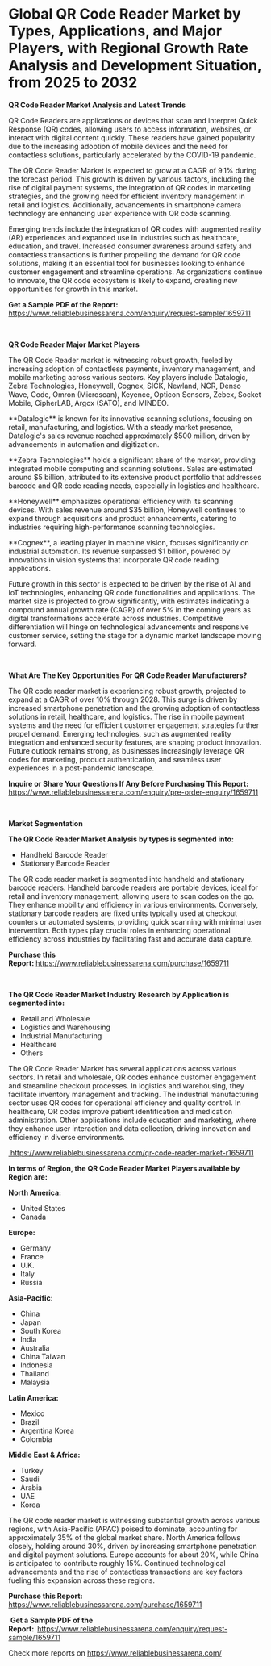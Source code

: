 <p><h1>Global QR Code Reader Market by Types, Applications, and Major Players, with Regional Growth Rate Analysis and Development Situation, from 2025 to 2032</h1></p><p><strong>QR Code Reader Market Analysis and Latest Trends</strong></p>
<p><p>QR Code Readers are applications or devices that scan and interpret Quick Response (QR) codes, allowing users to access information, websites, or interact with digital content quickly. These readers have gained popularity due to the increasing adoption of mobile devices and the need for contactless solutions, particularly accelerated by the COVID-19 pandemic. </p><p>The QR Code Reader Market is expected to grow at a CAGR of 9.1% during the forecast period. This growth is driven by various factors, including the rise of digital payment systems, the integration of QR codes in marketing strategies, and the growing need for efficient inventory management in retail and logistics. Additionally, advancements in smartphone camera technology are enhancing user experience with QR code scanning.</p><p>Emerging trends include the integration of QR codes with augmented reality (AR) experiences and expanded use in industries such as healthcare, education, and travel. Increased consumer awareness around safety and contactless transactions is further propelling the demand for QR code solutions, making it an essential tool for businesses looking to enhance customer engagement and streamline operations. As organizations continue to innovate, the QR code ecosystem is likely to expand, creating new opportunities for growth in this market.</p></p>
<p><strong>Get a Sample PDF of the Report:&nbsp;</strong> <a href="https://www.reliablebusinessarena.com/enquiry/request-sample/1659711?utm_campaign=2042&utm_medium=2&utm_source=Github&utm_content=ia&utm_term=08042025&utm_id=qr-code-reader">https://www.reliablebusinessarena.com/enquiry/request-sample/1659711</a></p>
<p>&nbsp;</p>
<p><strong>QR Code Reader Major Market Players</strong></p>
<p><p>The QR Code Reader market is witnessing robust growth, fueled by increasing adoption of contactless payments, inventory management, and mobile marketing across various sectors. Key players include Datalogic, Zebra Technologies, Honeywell, Cognex, SICK, Newland, NCR, Denso Wave, Code, Omron (Microscan), Keyence, Opticon Sensors, Zebex, Socket Mobile, CipherLAB, Argox (SATO), and MINDEO.</p><p>**Datalogic** is known for its innovative scanning solutions, focusing on retail, manufacturing, and logistics. With a steady market presence, Datalogic's sales revenue reached approximately $500 million, driven by advancements in automation and digitization.</p><p>**Zebra Technologies** holds a significant share of the market, providing integrated mobile computing and scanning solutions. Sales are estimated around $5 billion, attributed to its extensive product portfolio that addresses barcode and QR code reading needs, especially in logistics and healthcare.</p><p>**Honeywell** emphasizes operational efficiency with its scanning devices. With sales revenue around $35 billion, Honeywell continues to expand through acquisitions and product enhancements, catering to industries requiring high-performance scanning technologies.</p><p>**Cognex**, a leading player in machine vision, focuses significantly on industrial automation. Its revenue surpassed $1 billion, powered by innovations in vision systems that incorporate QR code reading applications.</p><p>Future growth in this sector is expected to be driven by the rise of AI and IoT technologies, enhancing QR code functionalities and applications. The market size is projected to grow significantly, with estimates indicating a compound annual growth rate (CAGR) of over 5% in the coming years as digital transformations accelerate across industries. Competitive differentiation will hinge on technological advancements and responsive customer service, setting the stage for a dynamic market landscape moving forward.</p></p>
<p>&nbsp;</p>
<p><strong>What Are The Key Opportunities For QR Code Reader Manufacturers?</strong></p>
<p><p>The QR code reader market is experiencing robust growth, projected to expand at a CAGR of over 10% through 2028. This surge is driven by increased smartphone penetration and the growing adoption of contactless solutions in retail, healthcare, and logistics. The rise in mobile payment systems and the need for efficient customer engagement strategies further propel demand. Emerging technologies, such as augmented reality integration and enhanced security features, are shaping product innovation. Future outlook remains strong, as businesses increasingly leverage QR codes for marketing, product authentication, and seamless user experiences in a post-pandemic landscape.</p></p>
<p><strong>Inquire or Share Your Questions If Any Before Purchasing This Report:</strong> <a href="https://www.reliablebusinessarena.com/enquiry/pre-order-enquiry/1659711?utm_campaign=2042&utm_medium=2&utm_source=Github&utm_content=ia&utm_term=08042025&utm_id=qr-code-reader">https://www.reliablebusinessarena.com/enquiry/pre-order-enquiry/1659711</a></p>
<p>&nbsp;</p>
<p><strong>Market Segmentation</strong></p>
<p><strong>The QR Code Reader Market Analysis by types is segmented into:</strong></p>
<p><ul><li>Handheld Barcode Reader</li><li>Stationary Barcode Reader</li></ul></p>
<p><p>The QR code reader market is segmented into handheld and stationary barcode readers. Handheld barcode readers are portable devices, ideal for retail and inventory management, allowing users to scan codes on the go. They enhance mobility and efficiency in various environments. Conversely, stationary barcode readers are fixed units typically used at checkout counters or automated systems, providing quick scanning with minimal user intervention. Both types play crucial roles in enhancing operational efficiency across industries by facilitating fast and accurate data capture.</p></p>
<p><strong>Purchase this Report:&nbsp;</strong><a href="https://www.reliablebusinessarena.com/purchase/1659711?utm_campaign=2042&utm_medium=2&utm_source=Github&utm_content=ia&utm_term=08042025&utm_id=qr-code-reader">https://www.reliablebusinessarena.com/purchase/1659711</a></p>
<p>&nbsp;</p>
<p><strong>The QR Code Reader Market Industry Research by Application is segmented into:</strong></p>
<p><ul><li>Retail and Wholesale</li><li>Logistics and Warehousing</li><li>Industrial Manufacturing</li><li>Healthcare</li><li>Others</li></ul></p>
<p><p>The QR Code Reader Market has several applications across various sectors. In retail and wholesale, QR codes enhance customer engagement and streamline checkout processes. In logistics and warehousing, they facilitate inventory management and tracking. The industrial manufacturing sector uses QR codes for operational efficiency and quality control. In healthcare, QR codes improve patient identification and medication administration. Other applications include education and marketing, where they enhance user interaction and data collection, driving innovation and efficiency in diverse environments.</p></p>
<p><a href="https://www.reliablebusinessarena.com/qr-code-reader-market-r1659711?utm_campaign=2042&utm_medium=2&utm_source=Github&utm_content=ia&utm_term=08042025&utm_id=qr-code-reader">&nbsp;https://www.reliablebusinessarena.com/qr-code-reader-market-r1659711</a></p>
<p><strong>In terms of Region, the QR Code Reader Market Players available by Region are:</strong></p>
<p>
    <p> <strong> North America: </strong>
        <ul>
            <li>United States</li>
            <li>Canada</li>
        </ul>
        </p> 
    <p> <strong> Europe: </strong>
        <ul>
            <li>Germany</li>
            <li>France</li>
            <li>U.K.</li>
            <li>Italy</li>
            <li>Russia</li>
        </ul>
        </p> 
    <p> <strong> Asia-Pacific: </strong>
        <ul>
            <li>China</li>
            <li>Japan</li>
            <li>South Korea</li>
            <li>India</li>
            <li>Australia</li>
            <li>China Taiwan</li>
            <li>Indonesia</li>
            <li>Thailand</li>
            <li>Malaysia</li>
        </ul>
        </p> 
    <p> <strong> Latin America: </strong>
        <ul>
            <li>Mexico</li>
            <li>Brazil</li>
            <li>Argentina Korea</li>
            <li>Colombia</li>
        </ul>
        </p> 
    <p> <strong> Middle East & Africa: </strong>
        <ul>
            <li>Turkey</li>
            <li>Saudi</li>
            <li>Arabia</li>
            <li>UAE</li>
            <li>Korea</li>
        </ul>
    </p>
    </p>
<p><p>The QR code reader market is witnessing substantial growth across various regions, with Asia-Pacific (APAC) poised to dominate, accounting for approximately 35% of the global market share. North America follows closely, holding around 30%, driven by increasing smartphone penetration and digital payment solutions. Europe accounts for about 20%, while China is anticipated to contribute roughly 15%. Continued technological advancements and the rise of contactless transactions are key factors fueling this expansion across these regions.</p></p>
<p><strong>Purchase this Report: </strong><a href="https://www.reliablebusinessarena.com/purchase/1659711?utm_campaign=2042&utm_medium=2&utm_source=Github&utm_content=ia&utm_term=08042025&utm_id=qr-code-reader">https://www.reliablebusinessarena.com/purchase/1659711</a></p>
<p>&nbsp;<strong>Get a Sample PDF of the Report:&nbsp;&nbsp;</strong><a href="https://www.reliablebusinessarena.com/enquiry/request-sample/1659711?utm_campaign=2042&utm_medium=2&utm_source=Github&utm_content=ia&utm_term=08042025&utm_id=qr-code-reader">https://www.reliablebusinessarena.com/enquiry/request-sample/1659711</a></p>
<p><strong></strong></p>
<p>Check more reports on <a href="https://www.reliablebusinessarena.com/?utm_campaign=2042&utm_medium=2&utm_source=Github&utm_content=ia&utm_term=08042025&utm_id=qr-code-reader">https://www.reliablebusinessarena.com/</a></p>